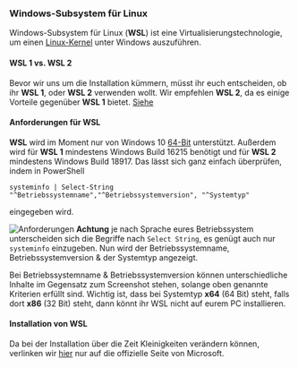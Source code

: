 ### Windows-Subsystem für Linux

Windows-Subsystem für Linux (**WSL**) ist eine Virtualisierungstechnologie, um einen [Linux-Kernel](https://de.wikipedia.org/wiki/Kernel_(Betriebssystem)) unter Windows auszuführen.

#### WSL 1 vs. WSL 2
Bevor wir uns um die Installation kümmern, müsst ihr euch entscheiden, ob ihr **WSL 1**, oder **WSL 2** verwenden wollt. Wir empfehlen **WSL 2**, da es einige Vorteile gegenüber **WSL 1** bietet. [Siehe](https://docs.microsoft.com/de-de/windows/wsl/compare-versions)

#### Anforderungen für WSL

**WSL** wird im Moment nur von Windows 10 [64-Bit](https://de.wikipedia.org/wiki/64-Bit-Architektur) unterstützt. Außerdem wird für **WSL 1** mindestens Windows Build 16215 benötigt und für **WSL 2** mindestens Windows Build 18917. Das lässt sich ganz einfach überprüfen, indem in PowerShell

````systeminfo | Select-String "^Betriebssystemname","^Betriebssystemversion", "^Systemtyp"````

eingegeben wird.

![Anforderungen](../images/anforderungen_wsl.png)
**Achtung** je nach Sprache eures Betriebssystem unterscheiden sich die Begriffe nach ````Select String````, es genügt auch nur ````systeminfo```` einzugeben.
Nun wird der Betriebssystemname, Betriebssystemversion & der Systemtyp angezeigt.

Bei Betriebssystemname & Betriebssystemversion können unterschiedliche Inhalte im Gegensatz zum Screenshot stehen, solange oben genannte Kriterien erfüllt sind.
Wichtig ist, dass bei Systemtyp **x64** (64 Bit) steht, falls dort **x86** (32 Bit) steht, dann könnt ihr WSL nicht auf eurem PC installieren.

#### Installation von WSL
Da bei der Installation über die Zeit Kleinigkeiten verändern können, verlinken wir [hier](https://docs.microsoft.com/de-de/windows/wsl/install-win10)  nur auf die offizielle Seite von Microsoft.
